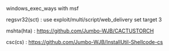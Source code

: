 windows_exec_ways with msf

regsvr32(sct) : use exploit/multi/script/web_delivery set target 3

mshta(hta) : https://github.com/Jumbo-WJB/CACTUSTORCH 

csc(cs) : https://github.com/Jumbo-WJB/InstallUtil-Shellcode-cs
